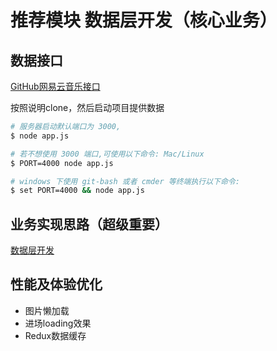 # 推荐模块 数据层开发（核心业务）

## 数据接口

[GitHub网易云音乐接口](https://github.com/Binaryify/NeteaseCloudMusicApi/tree/master)

按照说明clone，然后启动项目提供数据

```bash
# 服务器启动默认端口为 3000,
$ node app.js

# 若不想使用 3000 端口,可使用以下命令: Mac/Linux
$ PORT=4000 node app.js

# windows 下使用 git-bash 或者 cmder 等终端执行以下命令:
$ set PORT=4000 && node app.js
```

## 业务实现思路（超级重要）

[数据层开发](https://sanyuan0704.github.io/react-cloud-music/chapter3/redux.html)

## 性能及体验优化

* 图片懒加载
* 进场loading效果
* Redux数据缓存
